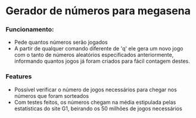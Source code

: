 # Gerador de números para megasena

### Funcionamento:

+ Pede quantos números serão jogados
+ A partir de qualquer comando diferente de 'q' ele gera um novo jogo com o tanto de números aleatórios especificados anteriormente, informando quantos jogos já foram criados para fácil contagem destes.

### Features

+ Possível verificar o número de jogos necessários para chegar nos números que foram sorteados
+ Com testes feitos, os números chegam na média estipulada pelas estatísticas do site G1, beirando os 50 milhões de jogos necessários